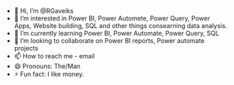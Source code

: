 - 👋 Hi, I’m @RGaveiks
- 👀 I’m interested in Power BI, Power Automete, Power Query, Power Apps, Website building, SQL and other things consearning data analysis.
- 🌱 I’m currently learning Power BI, Power Automate, Power Query, SQL
- 💞️ I’m looking to collaborate on Power BI reports, Power automate projects
- 📫 How to reach me - email
- 😄 Pronouns: The/Man
- ⚡ Fun fact: I like money.

<!---
RGaveiks/RGaveiks is a ✨ special ✨ repository because its `README.md` (this file) appears on your GitHub profile.
You can click the Preview link to take a look at your changes.
--->
